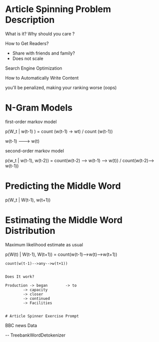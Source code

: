 # Article Spinning Problem Description

What is it? Why should you care ?

How to Get Readers?

- Share with friends and family?
- Does not scale

Search Engine Optimization

How to Automatically Write Content

you'll be penalized, making your ranking worse (oops)

# N-Gram Models

first-order markov model

p(W_t | w(t-1) ) = count (w(t-1) -> wt) / count (w(t-1))

w(t-1) ---> w(t)

second-order markov model

p(w_t | w(t-1), w(t-2)) = count(w(t-2) --> w(t-1) --> w(t)) / count(w(t-2)--> w(t-1))

# Predicting the Middle Word

p(W_t | W(t-1), w(t+1))

# Estimating the Middle Word Distribution

Maximum likelihood estimate as usual

p(W(t) | W(t-1), W(t+1)) 
=  count(w(t-1)-->w(t)-->w(t+1))
   `````````````````````````````
   count(w(t-1)-->any-->w(t+1))


Does It work?

Production -> began        -> to
           -> capacity
           -> closer
           -> continued
           -> Facilities


# Article Spinner Exercise Prompt
```````````````````````````````

BBC news Data

-- TreebankWordDetokenizer